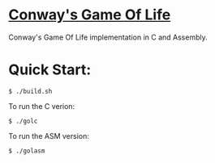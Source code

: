 # [Conway's Game Of Life](https://en.wikipedia.org/wiki/Conway's_Game_of_Life)
Conway's Game Of Life implementation in C and Assembly.

# Quick Start:
```console
$ ./build.sh
```
To run the C verion:
```console
$ ./golc
```
To run the ASM version:
```console
$ ./golasm
```
